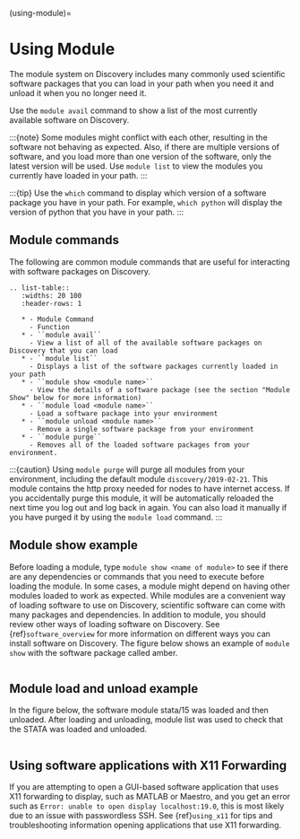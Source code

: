 (using-module)=

# Using Module

The module system on Discovery includes many commonly used scientific software packages
that you can load in your path when you need it and unload it when you no longer need it.

Use the `module avail` command to show a list of the most currently available software on Discovery.

:::{note}
Some modules might conflict with each other, resulting in the software not behaving as expected.
Also, if there are multiple versions of software, and you load more than one version of the software,
only the latest version will be used. Use `module list` to view the modules you currently have loaded in your path.
:::

:::{tip}
Use the `which` command to display which version of a software package you have in your path.
For example, `which python` will display the version of python that you have in your path.
:::

## Module commands

The following are common module commands that are useful for interacting with software packages on Discovery.

```{eval-rst}
.. list-table::
   :widths: 20 100
   :header-rows: 1

   * - Module Command
     - Function
   * - ``module avail``
     - View a list of all of the available software packages on Discovery that you can load
   * - ``module list``
     - Displays a list of the software packages currently loaded in your path
   * - ``module show <module name>``
     - View the details of a software package (see the section "Module Show" below for more information)
   * - ``module load <module name>``
     - Load a software package into your environment
   * - ``module unload <module name>``
     - Remove a single software package from your environment
   * - ``module purge``
     - Removes all of the loaded software packages from your environment.
```

:::{caution}
Using `module purge` will purge all modules from your environment, including the default module `discovery/2019-02-21`.
This module contains the http proxy needed for nodes to have internet access.
If you accidentally purge this module, it will be automatically reloaded the next time you log out and
log back in again. You can also load it manually if you have purged it by using the `module load` command.
:::

## Module show example

Before loading a module, type `module show <name of module>` to see if there are any dependencies or commands that you need to execute
before loading the module. In some cases, a module might depend on having other modules loaded to work as expected. While modules are a convenient
way of loading software to use on Discovery, scientific software can come with many packages and dependencies. In addition to module, you should review
other ways of loading software on Discovery. See {ref}`software_overview` for more information on different ways you can install software on Discovery.
The figure below shows an example of `module show` with the software package called amber.

```{image} /images/moduleshow.jpg
```

## Module load and unload example

In the figure below, the software module stata/15 was loaded and then unloaded. After loading and unloading, module list was used
to check that the STATA was loaded and unloaded.

```{image} /images/moduleload.jpg
```

## Using software applications with X11 Forwarding

If you are attempting to open a GUI-based software application that  uses X11 forwarding to display, such as MATLAB or Maestro, and
you get an error such as `Error: unable to open display localhost:19.0`, this is most likely due to an issue with passwordless SSH.
See {ref}`using_x11` for tips and troubleshooting information opening applications that use X11 forwarding.
